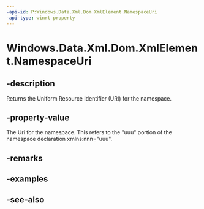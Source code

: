 ----api-id: P:Windows.Data.Xml.Dom.XmlElement.NamespaceUri
-api-type: winrt property
---<!-- Property syntaxpublic object NamespaceUri { get; }--># Windows.Data.Xml.Dom.XmlElement.NamespaceUri## -descriptionReturns the Uniform Resource Identifier (URI) for the namespace.## -property-valueThe Uri for the namespace. This refers to the "uuu" portion of the namespace declaration xmlns:nnn="uuu".## -remarks## -examples## -see-also
